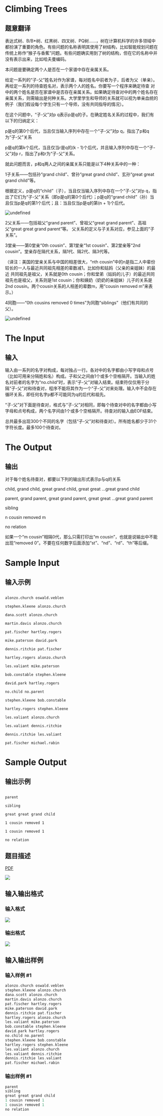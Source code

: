# Climbing Trees

## 题意翻译

表达式树、B/B*树、红黑树、四叉树、PQ树……，树在计算机科学的许多领域中都扮演了重要的角色。有些问题的名称表明其使用了树结构，比如智能规划问题在传统上称作“猴子与香蕉”问题。有些问题确实用到了树的结构，但在它的名称中并没有表示出来，比如哈夫曼编码。

本问题是要确定两个人是否在一个家谱中存在亲属关系。

给定一系列的“子-父”姓名对作为家谱，每对姓名中前者为子，后者为父（单亲）。再给定一系列的待查姓名对，表示两个人的姓名。你要写一个程序来确定待查 对中的两个姓名是否在家谱中是否存在亲属关系。如果确定待查对中的两个姓名存在亲属关系，则需输出是何种关系。大学里学生和导师的关系就可以视为单亲血统的例子（我们假设每个学生只有一个导师，没有共同指导的情况）。

在这个问题中，“子-父”对p q表示p是q的子。在确定姓名关系的过程中，我们有以下的归纳定义：

p是q的第0个后代，当且仅当输入序列中存在一个“子-父”对p q，指出了p和q为“子-父”关系

p是q的第k个后代，当且仅当r是q的(k - 1)个后代，并且输入序列中存在一个“子-父”对p r，指出了p和r为“子-父”关系。

就此问题而言，p和q两人之间的亲属关系只能是以下4种关系中的一种：

1子关系——包括孙“grand child”、曾孙“great grand child”、玄孙“great great grand child”等。

根据定义，p是q的“child”（子），当且仅当输入序列中存在一个“子-父”对p q，指出了它们为“子-父”关系（即p是q的第0个后代）；p是q的“grand child”（孙）当且仅当p是q的第1个后代；且：当且仅当p是q的第(n + 1)个后代。

![undefined](https://images.cnblogs.com/cnblogs_com/devymex/256255/o_nchild.png)

2父关系——包括祖父“grand parent”、曾祖父“great grand parent”、高祖父“great great grand parent”等。 父关系的定义与子关系对应，参见上面的“子关系”。

3堂亲——第0堂亲“0th cousin”、第1堂亲“1st cousin”、第2堂亲等“2nd cousin”。堂亲存在隔代关系，隔1代、隔2代、隔3代等。

（译注：美国的堂亲关系与中国的相差很大，“nth cousin”中的n是指二人中辈份较长的一人与最近共同祖先相差的辈数减1。比如你和姑妈（父亲的亲姐妹）的最近 共同祖先是祖父，关系就是0th cousin；你和堂弟（姑妈的儿子）的最近共同祖先也是祖父，关系则是1st cousin；你和姨奶（奶奶的亲姐妹）儿子的关系是2nd cousin。两个cousin关系的人相差的辈数m，用“cousin removed m”来表示。）

4同胞——“0th cousins removed 0 times”为同胞“siblings”（他们有共同的父）。

![undefined](https://images.cnblogs.com/cnblogs_com/devymex/256255/o_nchild.png)

# The Input

## 输入

输入由一系列的名字对构成，每对独占一行。各对中的名字都由小写字母和点号（比如可用来分隔姓和名）构成。子和父之间由1个或多个空格隔开。当输入的姓名对前者的名字为“no.child”时，表示“子-父”对输入结束。结束符仅仅用于分隔“子-父”对和待查对，程序不能将其作为一个“子-父”对来处理。输入中不会存在循环关系，即任何名字p都不可能同为q的后代和祖先。

“子-父”对下面是待查对，格式与“子-父”对相同，即每个待查对中的名字都由小写字母和点号构成，两个名字间由1个或多个空格隔开。待查对的输入由EOF结束。

总共最多出现300个不同的名字（包括“子-父”对和待查对）。所有姓名都少于31个字符长度。最多100个待查对。

# The Output

## 输出

对于每个姓名待查对，都要以下列的输出形式表示p与q的关系

child, grand child, great grand child, great great ...great grand child

parent, grand parent, great grand parent, great great ...great grand parent

sibling

n cousin removed m

no relation

如果一个“m cousin”相隔0代，那么只需打印出“m cousin”，也就是说输出中不能出现“removed 0”。不要在任何数字后面添加“st”、“nd”、“rd”、“th”等后缀。

# Sample Input

## 输入示例

```

alonzo.church oswald.veblen

stephen.kleene alonzo.church

dana.scott alonzo.church

martin.davis alonzo.church

pat.fischer hartley.rogers

mike.paterson david.park

dennis.ritchie pat.fischer

hartley.rogers alonzo.church

les.valiant mike.paterson

bob.constable stephen.kleene

david.park hartley.rogers

no.child no.parent

stephen.kleene bob.constable

hartley.rogers stephen.kleene

les.valiant alonzo.church

les.valiant dennis.ritchie

dennis.ritchie les.valiant

pat.fischer michael.rabin

```

# Sample Output

## 输出示例

```

parent

sibling

great great grand child

1 cousin removed 1

1 cousin removed 1

no relation

```

## 题目描述

[problemUrl]: https://uva.onlinejudge.org/index.php?option=com_onlinejudge&Itemid=8&category=3&page=show_problem&problem=51

[PDF](https://uva.onlinejudge.org/external/1/p115.pdf)

![](https://cdn.luogu.com.cn/upload/vjudge_pic/UVA115/aa729e18889636396a1bdb484ea6b1364f0459b5.png)

## 输入输出格式

### 输入格式

![](https://cdn.luogu.com.cn/upload/vjudge_pic/UVA115/c972d9fbbfd162927ac54908d1160e32a33903a9.png)

### 输出格式

![](https://cdn.luogu.com.cn/upload/vjudge_pic/UVA115/16a3ee706a4be080866bb34e945ba23615913f3c.png)

## 输入输出样例

### 输入样例 #1

```cpp
alonzo.church oswald.veblen
stephen.kleene alonzo.church
dana.scott alonzo.church
martin.davis alonzo.church
pat.fischer hartley.rogers
mike.paterson david.park
dennis.ritchie pat.fischer
hartley.rogers alonzo.church
les.valiant mike.paterson
bob.constable stephen.kleene
david.park hartley.rogers
no.child no.parent
stephen.kleene bob.constable
hartley.rogers stephen.kleene
les.valiant alonzo.church
les.valiant dennis.ritchie
dennis.ritchie les.valiant
pat.fischer michael.rabin
```


### 输出样例 #1

```cpp
parent
sibling
great great grand child
1 cousin removed 1
1 cousin removed 1
no relation
```


